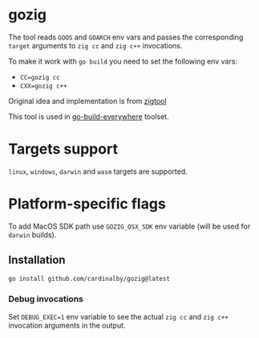 # gozig

The tool reads `GOOS` and `GOARCH` env vars and passes the corresponding `target` arguments 
to `zig cc` and `zig c++` invocations.

To make it work with `go build` you need to set the following env vars:
- `CC=gozig cc`
- `CXX=gozig c++`

Original idea and implementation is from [zigtool](https://github.com/dosgo/zigtool)

This tool is used in [go-build-everywhere](https://github.com/cardinalby/go-build-everywhere) toolset.

# Targets support
`linux`, `windows`, `darwin` and `wasm` targets are supported.

# Platform-specific flags
To add MacOS SDK path use `GOZIG_OSX_SDK` env variable (will be used for `darwin` builds).

## Installation

```bash
go install github.com/cardinalby/gozig@latest
```

### Debug invocations
Set `DEBUG_EXEC=1` env variable to see the actual `zig cc` and `zig c++` invocation arguments in the output.